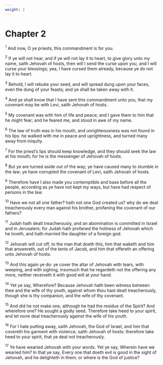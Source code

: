 ```yaml
---
weight: 2
---
```


# Chapter 2

<sup>1</sup> And now, O ye priests, this commandment is for you. 

<sup>2</sup> If ye will not hear, and if ye will not lay it to heart, to give glory unto my name, saith Jehovah of hosts, then will I send the curse upon you, and I will curse your blessings; yea, I have cursed them already, because ye do not lay it to heart. 

<sup>3</sup> Behold, I will rebuke your seed, and will spread dung upon your faces, even the dung of your feasts; and ye shall be taken away with it. 

<sup>4</sup> And ye shall know that I have sent this commandment unto you, that my covenant may be with Levi, saith Jehovah of hosts. 

<sup>5</sup> My covenant was with him of life and peace; and I gave them to him that he might fear; and he feared me, and stood in awe of my name. 

<sup>6</sup> The law of truth was in his mouth, and unrighteousness was not found in his lips: he walked with me in peace and uprightness, and turned many away from iniquity. 

<sup>7</sup> For the priest’s lips should keep knowledge, and they should seek the law at his mouth; for he is the messenger of Jehovah of hosts. 

<sup>8</sup> But ye are turned aside out of the way; ye have caused many to stumble in the law; ye have corrupted the covenant of Levi, saith Jehovah of hosts. 

<sup>9</sup> Therefore have I also made you contemptible and base before all the people, according as ye have not kept my ways, but have had respect of persons in the law. 

<sup>10</sup> Have we not all one father? hath not one God created us? why do we deal treacherously every man against his brother, profaning the covenant of our fathers? 

<sup>11</sup> Judah hath dealt treacherously, and an abomination is committed in Israel and in Jerusalem; for Judah hath profaned the holiness of Jehovah which he loveth, and hath married the daughter of a foreign god. 

<sup>12</sup> Jehovah will cut off, to the man that doeth this, him that waketh and him that answereth, out of the tents of Jacob, and him that offereth an offering unto Jehovah of hosts. 

<sup>13</sup> And this again ye do: ye cover the altar of Jehovah with tears, with weeping, and with sighing, insomuch that he regardeth not the offering any more, neither receiveth it with good will at your hand. 

<sup>14</sup> Yet ye say, Wherefore? Because Jehovah hath been witness between thee and the wife of thy youth, against whom thou hast dealt treacherously, though she is thy companion, and the wife of thy covenant. 

<sup>15</sup> And did he not make one, although he had the residue of the Spirit? And wherefore one? He sought a godly seed. Therefore take heed to your spirit, and let none deal treacherously against the wife of his youth. 

<sup>16</sup> For I hate putting away, saith Jehovah, the God of Israel, and him that covereth his garment with violence, saith Jehovah of hosts: therefore take heed to your spirit, that ye deal not treacherously. 

<sup>17</sup> Ye have wearied Jehovah with your words. Yet ye say, Wherein have we wearied him? In that ye say, Every one that doeth evil is good in the sight of Jehovah, and he delighteth in them; or where is the God of justice? 


